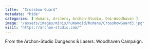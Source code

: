 ```yaml
---
title:  "Crossbow Guard"
metadate: "hide"
categories: [ Humans, Archers, Archon-Studio, DnL-Woodhaven ]
image: "/assets/images/minis/humanoid/humans/CrossbowGuard3.jpg"
visit: "https://archon-studio.com/"
---
```

From the Archon-Studio Dungeons & Lasers: Woodhaven Campaign.